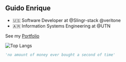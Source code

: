 ## Guido Enrique 
* :us: Software Developer at @Slingr-stack @veritone
* :argentina: Information Systems Engineering at @UTN

See my [Portfolio](https://guidoenr-portfolio.herokuapp.com)


![Top Langs](https://github-readme-stats.vercel.app/api/top-langs/?username=guidoenr&hide=javascript,css,scss,html,java,tsql&theme=tokyonight&size=10)
```python
'no amount of money ever bought a second of time'
```




